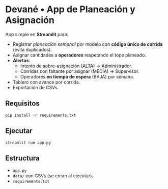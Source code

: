 # Devané • App de Planeación y Asignación

App simple en **Streamlit** para:
- Registrar *planeación semanal* por modelo con **código único de corrida** (evita duplicados).
- Asignar cantidades a **operadores** respetando el tope planeado.
- **Alertas**:
  - Intento de sobre-asignación (ALTA) → Administrador.
  - Corridas con faltante por asignar (MEDIA) → Supervisor.
  - Operadores **en tiempo de espera** (BAJA) por semana.
- Tablero con avance por corrida.
- Exportación de CSVs.

## Requisitos
```
pip install -r requirements.txt
```

## Ejecutar
```
streamlit run app.py
```

## Estructura
- `app.py`
- `data/` con CSVs (se crean al ejecutar).
- `requirements.txt`
